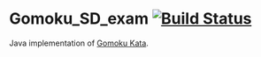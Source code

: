 # Gomoku_SD_exam [![Build Status](https://travis-ci.com/michelaventurini96/Gomoku_SD_exam.svg?branch=master)](https://travis-ci.com/michelaventurini96/Gomoku_SD_exam)
Java implementation of [Gomoku Kata](https://it.wikipedia.org/wiki/Gomoku).
